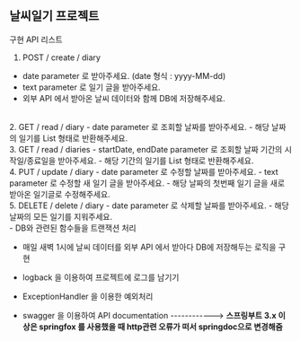 ## 날씨일기 프로젝트<br>

구현 API 리스트<br>
1. POST / create / diary
- date parameter 로 받아주세요. (date 형식 : yyyy-MM-dd)
- text parameter 로 일기 글을 받아주세요.
- 외부 API 에서 받아온 날씨 데이터와 함께 DB에 저장해주세요.
<br>
2. GET / read / diary
- date parameter 로 조회할 날짜를 받아주세요.
- 해당 날짜의 일기를 List 형태로 반환해주세요.
<br>
3. GET / read / diaries
- startDate, endDate parameter 로 조회할 날짜 기간의 시작일/종료일을 받아주세요.
- 해당 기간의 일기를 List 형태로 반환해주세요.
<br>
4. PUT / update / diary
- date parameter 로 수정할 날짜를 받아주세요.
- text parameter 로 수정할 새 일기 글을 받아주세요.
- 해당 날짜의 첫번째 일기 글을 새로 받아온 일기글로 수정해주세요.
<br>
5. DELETE / delete / diary
- date parameter 로 삭제할 날짜를 받아주세요.
- 해당 날짜의 모든 일기를 지워주세요.

<br>
- DB와 관련된 함수들을 트랜잭션 처리 

- 매일 새벽 1시에 날씨 데이터를 외부 API 에서 받아다 DB에 저장해두는 로직을 구현

- logback 을 이용하여 프로젝트에 로그를 남기기

- ExceptionHandler 을 이용한 예외처리

- swagger 을 이용하여 API documentation  ------------> <b>스프링부트 3.x 이상은 springfox 를 사용했을 때 http관련 오류가 떠서 springdoc으로 변경해줌</b> 
